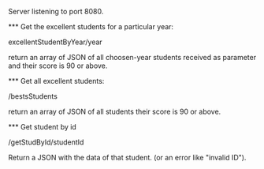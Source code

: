 Server listening to port 8080.

***  Get the excellent students for a particular year:

excellentStudentByYear/year


return an array of JSON of all choosen-year students received as parameter and their score is 90 or above.

***  Get all excellent students:

/bestsStudents


return an array of JSON of all students their score is 90 or above.

***  Get student by id

/getStudById/studentId


Return a JSON with the data of that student.
(or an error like "invalid ID").

